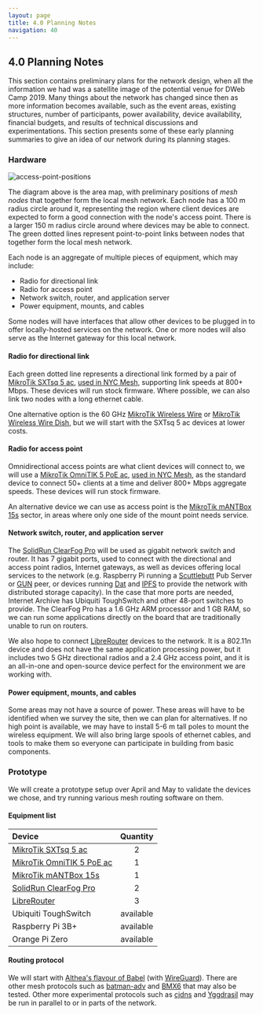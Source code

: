 ```yaml
---
layout: page
title: 4.0 Planning Notes
navigation: 40
---
```


## 4.0 Planning Notes

This section contains preliminary plans for the network design, when all the information we had was a satellite image of the potential venue for DWeb Camp 2019. Many things about the network has changed since then as more information becomes available, such as the event areas, existing structures, number of participants, power availability, device availability, financial budgets, and results of technical discussions and experimentations. This section presents some of these early planning summaries to give an idea of our network during its planning stages.

### Hardware

![access-point-positions](images/access-point-positions.png)

The diagram above is the area map, with preliminary positions of _mesh nodes_ that together form the local mesh network.
Each node has a 100 m radius circle around it, representing the region where client devices are expected to form a good connection with the node's access point.
There is a larger 150 m radius circle around where devices may be able to connect. The green dotted lines represent point-to-point links between nodes that together form the local mesh network.

Each node is an aggregate of multiple pieces of equipment, which may include:

- Radio for directional link
- Radio for access point
- Network switch, router, and application server
- Power equipment, mounts, and cables

Some nodes will have interfaces that allow other devices to be plugged in to offer locally-hosted services on the network. 
One or more nodes will also serve as the Internet gateway for this local network.

#### Radio for directional link

Each green dotted line represents a directional link formed by a pair of [MikroTik SXTsq 5 ac](https://mikrotik.com/product/sxtsq_5_ac), [used in NYC Mesh](https://docs.nycmesh.net/hardware/sxtsqg5acd/), supporting link speeds at 800+ Mbps.
These devices will run stock firmware.
Where possible, we can also link two nodes with a long ethernet cable.

One alternative option is the 60 GHz [MikroTik Wireless Wire](https://mikrotik.com/product/wireless_wire) or [MikroTik Wireless Wire Dish](https://mikrotik.com/product/wireless_wire_dish), but we will start with the SXTsq 5 ac devices at lower costs.

#### Radio for access point

Omnidirectional access points are what client devices will connect to, we will use a [MikroTik OmniTIK 5 PoE ac](https://mikrotik.com/product/rbomnitikpg_5hacd), [used in NYC Mesh](https://docs.nycmesh.net/hardware/mikrotikomnitik5ac/), as the standard device to connect 50+ clients at a time and deliver 800+ Mbps aggregate speeds.
These devices will run stock firmware.

An alternative device we can use as access point is the [MikroTik mANTBox 15s](https://mikrotik.com/product/RB921GS-5HPacD-15S) sector, in areas where only one side of the mount point needs service.

#### Network switch, router, and application server

The [SolidRun ClearFog Pro](https://www.solid-run.com/product/SRM6828S00D01GE000P01CE/) will be used as gigabit network switch and router.
It has 7 gigabit ports, used to connect with the directional and access point radios, Internet gateways, as well as devices offering local services to the network (e.g. Raspberry Pi running a [Scuttlebutt](https://www.scuttlebutt.nz) Pub Server or [GUN](https://github.com/amark/gun) peer, or devices running [Dat](https://datproject.org) and [IPFS](https://ipfs.io) to provide the network with distributed storage capacity).
In the case that more ports are needed, Internet Archive has Ubiquiti ToughSwitch and other 48-port switches to provide.
The ClearFog Pro has a 1.6 GHz ARM processor and 1 GB RAM, so we can run some applications directly on the board that are traditionally unable to run on routers.

We also hope to connect [LibreRouter](https://librerouter.org) devices to the network.
It is a 802.11n device and does not have the same application processing power, but it includes two 5 GHz directional radios and a 2.4 GHz access point, and it is an all-in-one and open-source device perfect for the environment we are working with.

#### Power equipment, mounts, and cables

Some areas may not have a source of power.
These areas will have to be identified when we survey the site, then we can plan for alternatives.
If no high point is available, we may have to install 5-6 m tall poles to mount the wireless equipment.
We will also bring large spools of ethernet cables, and tools to make them so everyone can participate in building from basic components.

### Prototype

We will create a prototype setup over April and May to validate the devices we chose, and try running various mesh routing software on them.

#### Equipment list

| Device                                                                              | Quantity  |
|:------------------------------------------------------------------------------------|:---------:|
| [MikroTik SXTsq 5 ac](https://mikrotik.com/product/sxtsq_5_ac)                      | 2         |
| [MikroTik OmniTIK 5 PoE ac](https://mikrotik.com/product/rbomnitikpg_5hacd)         | 1         |
| [MikroTik mANTBox 15s](https://mikrotik.com/product/RB921GS-5HPacD-15S)             | 1         |
| [SolidRun ClearFog Pro](https://www.solid-run.com/product/SRM6828S00D01GE000P01CE/) | 2         |
| [LibreRouter](https://librerouter.org)                                              | 3         |
| Ubiquiti ToughSwitch                                                                | available | 
| Raspberry Pi 3B+                                                                    | available |
| Orange Pi Zero                                                                      | available |

#### Routing protocol

We will start with [Althea's flavour of Babel](https://github.com/althea-mesh/babeld) (with [WireGuard](https://www.wireguard.com/)).
There are other mesh protocols such as [batman-adv](https://www.kernel.org/doc/html/v4.15/networking/batman-adv.html) and [BMX6](https://bmx6.net/projects/bmx6) that may also be tested.
Other more experimental protocols such as [cjdns](https://github.com/cjdelisle/cjdns) and [Yggdrasil](https://yggdrasil-network.github.io/) may be run in parallel to or in parts of the network.
